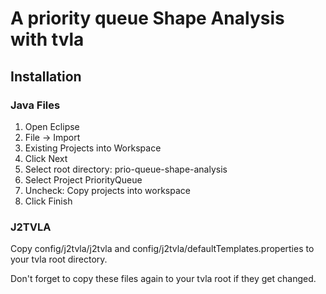 A priority queue Shape Analysis with tvla
==========================================
## Installation
### Java Files
1. Open Eclipse
2. File -> Import
3. Existing Projects into Workspace
4. Click Next
5. Select root directory: prio-queue-shape-analysis
6. Select Project PriorityQueue
7. Uncheck: Copy projects into workspace
8. Click Finish

### J2TVLA
Copy config/j2tvla/j2tvla and config/j2tvla/defaultTemplates.properties to your tvla root directory.

Don't forget to copy these files again to your tvla root if they get changed.
